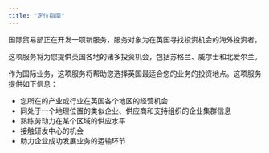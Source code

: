 ```yaml
---
title: "定位指南"
---
```


国际贸易部正在开发一项新服务，服务对象为在英国寻找投资机会的海外投资者。

这项服务将为您提供英国各地的诸多投资机会，包括苏格兰、威尔士和北爱尔兰。

作为国际业务，这项服务将帮助您选择英国最适合您的业务的投资地点。这项服务提供如下信息：

- 您所在的产业或行业在英国各个地区的经营机会
- 同处于一个地理位置的类似企业、供应商和支持组织的企业集群信息
- 熟练劳动力在某个区域的供应水平
- 接触研发中心的机会
- 助力企业成功发展业务的运输环节

